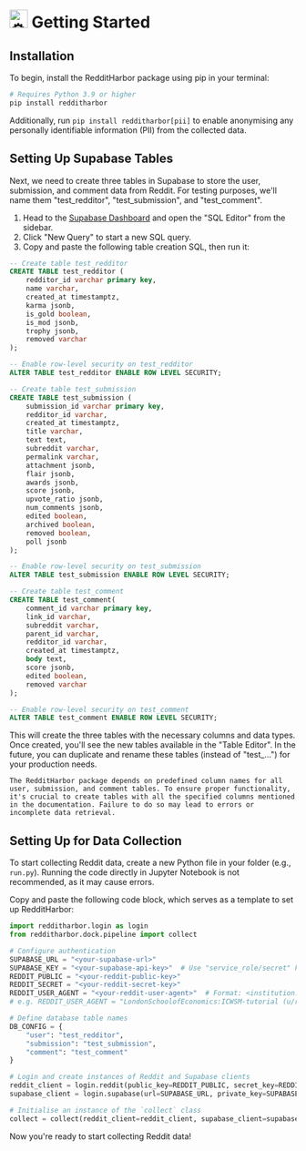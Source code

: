 # <picture><source srcset="https://fonts.gstatic.com/s/e/notoemoji/latest/2699_fe0f/512.webp" type="image/webp"><img src="https://fonts.gstatic.com/s/e/notoemoji/latest/2699_fe0f/512.gif" alt="⚙" width="32" height="32"></picture> Getting Started

## Installation 

To begin, install the RedditHarbor package using pip in your terminal:

```python
# Requires Python 3.9 or higher
pip install redditharbor
```

Additionally, run `pip install redditharbor[pii]` to enable anonymising any personally identifiable information (PII) from the collected data.

## Setting Up Supabase Tables

Next, we need to create three tables in Supabase to store the user, submission, and comment data from Reddit. For testing purposes, we'll name them "test_redditor", "test_submission", and "test_comment".

1. Head to the [Supabase Dashboard](https://app.supabase.com) and open the "SQL Editor" from the sidebar.
2. Click "New Query" to start a new SQL query.
3. Copy and paste the following table creation SQL, then run it:

```sql
-- Create table test_redditor
CREATE TABLE test_redditor (
    redditor_id varchar primary key,
    name varchar,
    created_at timestamptz,
    karma jsonb,
    is_gold boolean,
    is_mod jsonb,
    trophy jsonb,
    removed varchar
);

-- Enable row-level security on test_redditor
ALTER TABLE test_redditor ENABLE ROW LEVEL SECURITY;

-- Create table test_submission
CREATE TABLE test_submission (
    submission_id varchar primary key,
    redditor_id varchar,
    created_at timestamptz,
    title varchar,
    text text,
    subreddit varchar,
    permalink varchar,
    attachment jsonb,
    flair jsonb,
    awards jsonb,
    score jsonb,
    upvote_ratio jsonb,
    num_comments jsonb,
    edited boolean,
    archived boolean,
    removed boolean,
    poll jsonb
); 

-- Enable row-level security on test_submission
ALTER TABLE test_submission ENABLE ROW LEVEL SECURITY;

-- Create table test_comment
CREATE TABLE test_comment(
    comment_id varchar primary key,
    link_id varchar,
    subreddit varchar, 
    parent_id varchar,
    redditor_id varchar,
    created_at timestamptz,
    body text,
    score jsonb,
    edited boolean,
    removed varchar
); 

-- Enable row-level security on test_comment
ALTER TABLE test_comment ENABLE ROW LEVEL SECURITY;
```

This will create the three tables with the necessary columns and data types. Once created, you'll see the new tables available in the "Table Editor". In the future, you can duplicate and rename these tables (instead of "test_...") for your production needs.

```{warning} 
The RedditHarbor package depends on predefined column names for all user, submission, and comment tables. To ensure proper functionality, it's crucial to create tables with all the specified columns mentioned in the documentation. Failure to do so may lead to errors or incomplete data retrieval.
```

## Setting Up for Data Collection

To start collecting Reddit data, create a new Python file in your folder (e.g., `run.py`). Running the code directly in Jupyter Notebook is not recommended, as it may cause errors.

Copy and paste the following code block, which serves as a template to set up RedditHarbor:

```python
import redditharbor.login as login
from redditharbor.dock.pipeline import collect

# Configure authentication
SUPABASE_URL = "<your-supabase-url>"
SUPABASE_KEY = "<your-supabase-api-key>"  # Use "service_role/secret" key, not "anon/public"
REDDIT_PUBLIC = "<your-reddit-public-key>"
REDDIT_SECRET = "<your-reddit-secret-key>"
REDDIT_USER_AGENT = "<your-reddit-user-agent>"  # Format: <institution:project-name (u/reddit-username)>
# e.g. REDDIT_USER_AGENT = "LondonSchoolofEconomics:ICWSM-tutorial (u/reddit-username)" 

# Define database table names
DB_CONFIG = {
    "user": "test_redditor",
    "submission": "test_submission",
    "comment": "test_comment"
}

# Login and create instances of Reddit and Supabase clients
reddit_client = login.reddit(public_key=REDDIT_PUBLIC, secret_key=REDDIT_SECRET, user_agent=REDDIT_USER_AGENT)
supabase_client = login.supabase(url=SUPABASE_URL, private_key=SUPABASE_KEY)

# Initialise an instance of the `collect` class
collect = collect(reddit_client=reddit_client, supabase_client=supabase_client, db_config=DB_CONFIG)
```

Now you're ready to start collecting Reddit data!